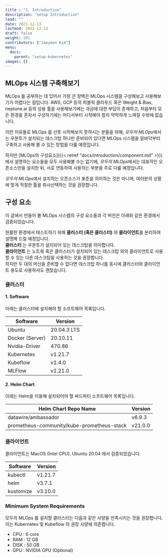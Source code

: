 ```yaml
---
title : "1. Introduction"
description: "Setup Introduction"
lead: ""
date: 2021-12-13
lastmod: 2021-12-13
draft: false
weight: 201
contributors: ["Jaeyeon Kim"]
menu:
  docs:
    parent: "setup-kubernetes"
images: []
---
```


## MLOps 시스템 구축해보기

MLOps 를 공부하는 데 있어서 가장 큰 장벽은 MLOps 시스템을 구성해보고 사용해보기가 어렵다는 점입니다. AWS, GCP 등의 퍼블릭 클라우드 혹은 Weight & Bias, neptune.ai 등의 상용 툴을 사용해보기에는 과금에 대한 부담이 존재하고, 처음부터 모든 환경을 혼자서 구성하기에는 어디서부터 시작해야 할지 막막하게 느껴질 수밖에 없습니다.

이런 이유들로 MLOps 를 선뜻 시작해보지 못하시는 분들을 위해, *모두의 MLOps*에서는 우분투가 설치되는 데스크탑 하나만 준비되어 있다면 MLOps 시스템을 밑바닥부터 구축하고 사용해 볼 수 있는 방법을 다룰 예정입니다.

하지만 [MLOps의 구성요소]({{< relref "docs/introduction/component.md" >}})에서 설명하는 요소들을 모두 사용해볼 수는 없기에, *모두의 MLOps*에서는 대표적인 오픈소스만을 설치한 뒤, 서로 연동하여 사용하는 부분을 주로 다룰 예정입니다.

*모두의 MLOps*에서 설치하는 오픈소스가 표준을 의미하는 것은 아니며, 여러분의 상황에 맞게 적절한 툴을 취사선택하는 것을 권장합니다.

## 구성 요소

이 글에서 만들어 볼 MLOps 시스템의 구성 요소들과 각 버전은 아래와 같은 환경에서 검증되었습니다.

원활한 환경에서 테스트하기 위해 **클러스터 (혹은 클러스터)** 와 **클라이언트**를 분리하여 설명해 드릴 예정입니다.  
**클러스터** 는 우분투가 설치되어 있는 데스크탑을 의미합니다.  
**클라이언트** 는 노트북 혹은 클러스터가 설치되어 있는 데스크탑 외의 클라이언트로 사용할 수 있는 다른 데스크탑을 사용하는 것을 권장합니다.  
하지만 두 대의 머신을 준비할 수 없다면 데스크탑 하나를 동시에 클러스터와 클라이언트 용도로 사용하셔도 괜찮습니다.

### 클러스터

#### 1. Software

아래는 클러스터에 설치해야 할 소프트웨어 목록입니다.

| Software        | Version     |
| --------------- | ----------- |
| Ubuntu          | 20.04.3 LTS |
| Docker (Server) | 20.10.11    |
| Nvidia-Driver   | 470.86      |
| Kubernetes      | v1.21.7     |
| Kubeflow        | v1.4.0      |
| MLFlow          | v1.21.0     |

#### 2. Helm Chart

아래는 Helm을 이용해 설치되어야 할 써드파티 소프트웨어 목록입니다.

| Helm Chart Repo Name                            | Version     |
| ----------------------------------------------- | ----------- |
| datawire/ambassador                             | v6.9.3      |
| prometheus-community/kube-prometheus-stack      | v21.0.0     |

### 클라이언트

클라이언트는 MacOS (Intel CPU), Ubuntu 20.04 에서 검증되었습니다.

| Software        | Version     |
| --------------- | ----------- |
| kubectl         | v1.21.7     |
| helm            | v3.7.1      |
| kustomize       | v3.10.0     |

### Minimum System Requirements

모두의 MLOps 를 설치할 클러스터는 다음과 같은 사양을 만족시키는 것을 권장합니다.  
이는 Kubernetes 및 Kubeflow 의 권장 사양에 의존합니다.

- CPU : 6 core
- RAM : 12 GB
- DISK : 50 GB
- GPU : NVIDIA GPU (Optional)
